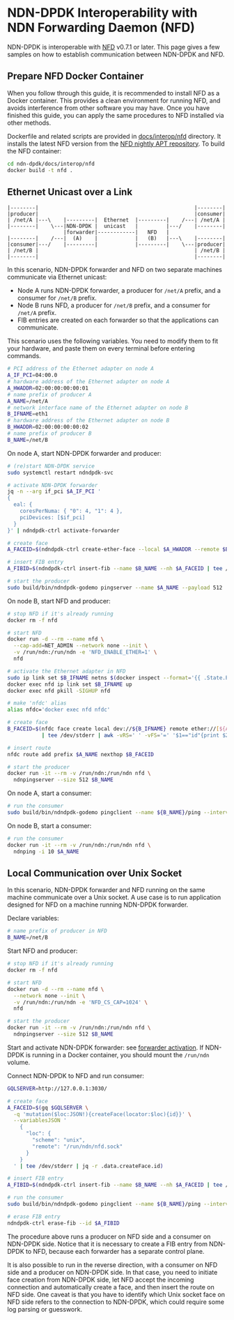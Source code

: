 # NDN-DPDK Interoperability with NDN Forwarding Daemon (NFD)

NDN-DPDK is interoperable with [NFD](https://named-data.net/doc/NFD/) v0.7.1 or later.
This page gives a few samples on how to establish communication between NDN-DPDK and NFD.

## Prepare NFD Docker Container

When you follow through this guide, it is recommended to install NFD as a Docker container.
This provides a clean environment for running NFD, and avoids interference from other software you may have.
Once you have finished this guide, you can apply the same procedures to NFD installed via other methods.

Dockerfile and related scripts are provided in [docs/interop/nfd](nfd) directory.
It installs the latest NFD version from the [NFD nightly APT repository](https://yoursunny.com/t/2021/NFD-nightly-apt/).
To build the NFD container:

```bash
cd ndn-dpdk/docs/interop/nfd
docker build -t nfd .
```

## Ethernet Unicast over a Link

```text
|--------|                                                  |--------|
|producer|                                                  |consumer|
| /net/A |---\    |---------|  Ethernet  |---------|    /---| /net/A |
|--------|    \---|NDN-DPDK |  unicast   |         |---/    |--------|
                  |forwarder|------------|   NFD   |
|--------|    /---|  (A)    |            |   (B)   |---\    |--------|
|consumer|---/    |---------|            |---------|    \---|producer|
| /net/B |                                                  | /net/B |
|--------|                                                  |--------|
```

In this scenario, NDN-DPDK forwarder and NFD on two separate machines communicate via Ethernet unicast:

* Node A runs NDN-DPDK forwarder, a producer for `/net/A` prefix, and a consumer for `/net/B` prefix.
* Node B runs NFD, a producer for `/net/B` prefix, and a consumer for `/net/A` prefix.
* FIB entries are created on each forwarder so that the applications can communicate.

This scenario uses the following variables.
You need to modify them to fit your hardware, and paste them on every terminal before entering commands.

```bash
# PCI address of the Ethernet adapter on node A
A_IF_PCI=04:00.0
# hardware address of the Ethernet adapter on node A
A_HWADDR=02:00:00:00:00:01
# name prefix of producer A
A_NAME=/net/A
# network interface name of the Ethernet adapter on node B
B_IFNAME=eth1
# hardware address of the Ethernet adapter on node B
B_HWADDR=02:00:00:00:00:02
# name prefix of producer B
B_NAME=/net/B
```

On node A, start NDN-DPDK forwarder and producer:

```bash
# (re)start NDN-DPDK service
sudo systemctl restart ndndpdk-svc

# activate NDN-DPDK forwarder
jq -n --arg if_pci $A_IF_PCI '
{
  eal: {
    coresPerNuma: { "0": 4, "1": 4 },
    pciDevices: [$if_pci]
  }
}' | ndndpdk-ctrl activate-forwarder

# create face
A_FACEID=$(ndndpdk-ctrl create-ether-face --local $A_HWADDR --remote $B_HWADDR | tee /dev/stderr | jq -r .id)

# insert FIB entry
A_FIBID=$(ndndpdk-ctrl insert-fib --name $B_NAME --nh $A_FACEID | tee /dev/stderr | jq -r .id)

# start the producer
sudo build/bin/ndndpdk-godemo pingserver --name $A_NAME --payload 512
```

On node B, start NFD and producer:

```bash
# stop NFD if it's already running
docker rm -f nfd

# start NFD
docker run -d --rm --name nfd \
  --cap-add=NET_ADMIN --network none --init \
  -v /run/ndn:/run/ndn -e 'NFD_ENABLE_ETHER=1' \
  nfd

# activate the Ethernet adapter in NFD
sudo ip link set $B_IFNAME netns $(docker inspect --format='{{ .State.Pid }}' nfd)
docker exec nfd ip link set $B_IFNAME up
docker exec nfd pkill -SIGHUP nfd

# make 'nfdc' alias
alias nfdc='docker exec nfd nfdc'

# create face
B_FACEID=$(nfdc face create local dev://${B_IFNAME} remote ether://[${A_HWADDR}] persistency permanent \
           | tee /dev/stderr | awk -vRS=' ' -vFS='=' '$1=="id"{print $2}')

# insert route
nfdc route add prefix $A_NAME nexthop $B_FACEID

# start the producer
docker run -it --rm -v /run/ndn:/run/ndn nfd \
  ndnpingserver --size 512 $B_NAME
```

On node A, start a consumer:

```bash
# run the consumer
sudo build/bin/ndndpdk-godemo pingclient --name ${B_NAME}/ping --interval 10ms
```

On node B, start a consumer:

```bash
# run the consumer
docker run -it --rm -v /run/ndn:/run/ndn nfd \
  ndnping -i 10 $A_NAME
```

## Local Communication over Unix Socket

In this scenario, NDN-DPDK forwarder and NFD running on the same machine communicate over a Unix socket.
A use case is to run application designed for NFD on a machine running NDN-DPDK forwarder.

Declare variables:

```bash
# name prefix of producer in NFD
B_NAME=/net/B
```

Start NFD and producer:

```bash
# stop NFD if it's already running
docker rm -f nfd

# start NFD
docker run -d --rm --name nfd \
  --network none --init \
  -v /run/ndn:/run/ndn -e 'NFD_CS_CAP=1024' \
  nfd

# start the producer
docker run -it --rm -v /run/ndn:/run/ndn nfd \
  ndnpingserver --size 512 $B_NAME
```

Start and activate NDN-DPDK forwarder: see [forwarder activation](../forwarder.md).
If NDN-DPDK is running in a Docker container, you should mount the `/run/ndn` volume.

Connect NDN-DPDK to NFD and run consumer:

```bash
GQLSERVER=http://127.0.0.1:3030/

# create face
A_FACEID=$(gq $GQLSERVER \
  -q 'mutation($loc:JSON!){createFace(locator:$loc){id}}' \
  --variablesJSON '
    {
      "loc": {
        "scheme": "unix",
        "remote": "/run/ndn/nfd.sock"
      }
    }
  ' | tee /dev/stderr | jq -r .data.createFace.id)

# insert FIB entry
A_FIBID=$(ndndpdk-ctrl insert-fib --name $B_NAME --nh $A_FACEID | tee /dev/stderr | jq -r .id)

# run the consumer
sudo build/bin/ndndpdk-godemo pingclient --name ${B_NAME}/ping --interval 10ms

# erase FIB entry
ndndpdk-ctrl erase-fib --id $A_FIBID
```

The procedure above runs a producer on NFD side and a consumer on NDN-DPDK side.
Notice that it is necessary to create a FIB entry from NDN-DPDK to NFD, because each forwarder has a separate control plane.

It is also possible to run in the reverse direction, with a consumer on NFD side and a producer on NDN-DPDK side.
In that case, you need to initiate face creation from NDN-DPDK side, let NFD accept the incoming connection and automatically create a face, and then insert the route on NFD side.
One caveat is that you have to identify which Unix socket face on NFD side refers to the connection to NDN-DPDK, which could require some log parsing or guesswork.
